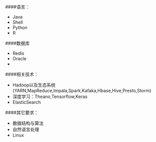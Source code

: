 ####语言：

* Java
* Shell
* Python
* R

####数据库

* Redis
* Oracle
* 

####相关技术：

* Hadoop以及生态系统(YARN,MapReduce,Impala,Spark,Kafaka,Hbase,Hive,Presto,Storm)
* 深度学习：Theano,Tensorflow,Keras
* ElasticSearch

####其它要求：

* 数据结构与算法
* 自然语言处理
* Linux